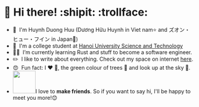 
# 👋 Hi there! :shipit: :trollface:

* 🌱 &nbsp;I'm Huynh Duong Huu (Dương Hữu Huynh in Viet nam:star: and ズオン・ヒュー・フイン in Japan:japan:)
* 🏫 &nbsp;I'm a college student at [Hanoi University Science and Technology](https://www.hust.edu.vn/web/vi/home) 
* 👨‍💻 &nbsp;I’m currently learning Rust and stuff to become a software engineer.
* ✏️  &nbsp;I like to write about everything. Check out my space on internet [here](http://betty2310.me/docs).
* 😍 &nbsp;Fun fact: I :heart: :dog:, the green colour of trees 💚 and look up at the sky 💙. 
* <img src="https://media.giphy.com/media/LnQjpWaON8nhr21vNW/giphy.gif" width="60">I love to **make friends**. So if you want to say hi, I'll be happy to meet you more!😊
